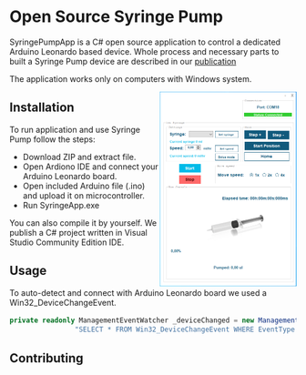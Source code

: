 # Open Source Syringe Pump

SyringePumpApp is a C# open source application to control a dedicated Arduino Leonardo based device.
Whole process and necessary parts to built a Syringe Pump device are described in our [publication](https://github.com/MKuj/Single-Syringe-Pump/edit/main/README.md)

The application works only on computers with Windows system.

<img align="right" width="240" height="342" src="https://github.com/MKuj/Single-Syringe-Pump/blob/main/Interface%20programu%201.PNG">


## Installation

To run application and use Syringe Pump follow the steps:
- Download ZIP and extract file.
- Open Ardiono IDE and connect your Arduino Leonardo board.
- Open included Arduino file (.ino) and upload it on microcontroller. 
- Run SyringeApp.exe

You can also compile it by yourself. We publish a C# project written in Visual Studio Community Edition IDE.

## Usage

To auto-detect and connect with Arduino Leonardo board we used a Win32_DeviceChangeEvent.

```C#
private readonly ManagementEventWatcher _deviceChanged = new ManagementEventWatcher(new WqlEventQuery(
                "SELECT * FROM Win32_DeviceChangeEvent WHERE EventType = 2 or EventType = 3"));
```

## Contributing
